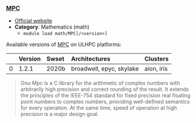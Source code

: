 ### [MPC](http://www.multiprecision.org/)

* [Official website](http://www.multiprecision.org/)
* __Category__: Mathematics (math)
    -  `module load math/MPC[/<version>]`

Available versions of [MPC](http://www.multiprecision.org/) on ULHPC platforms:

|    | Version   | Swset   | Architectures            | Clusters   |
|---:|:----------|:--------|:-------------------------|:-----------|
|  0 | 1.2.1     | 2020b   | broadwell, epyc, skylake | aion, iris |

> Gnu Mpc is a C library for the arithmetic of complex numbers with arbitrarily high precision and correct rounding of the result. It extends the principles of the IEEE-754 standard for fixed precision real floating point numbers to complex numbers, providing well-defined semantics for every operation. At the same time, speed of operation at high precision is a major design goal.
